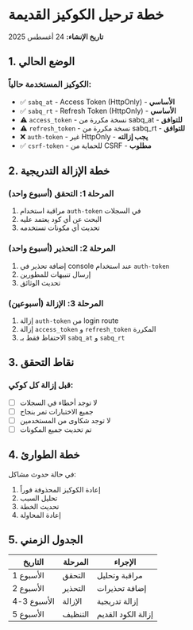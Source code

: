 # خطة ترحيل الكوكيز القديمة
**تاريخ الإنشاء:** 24 أغسطس 2025

## 1. الوضع الحالي

### الكوكيز المستخدمة حالياً:
- ✅ `sabq_at` - Access Token (HttpOnly) - **الأساسي**
- ✅ `sabq_rt` - Refresh Token (HttpOnly) - **الأساسي**
- ⚠️ `access_token` - نسخة مكررة من sabq_at - **للتوافق**
- ⚠️ `refresh_token` - نسخة مكررة من sabq_rt - **للتوافق**
- ❌ `auth-token` - غير HttpOnly - **يجب إزالته**
- ✅ `csrf-token` - للحماية من CSRF - **مطلوب**

## 2. خطة الإزالة التدريجية

### المرحلة 1: التحقق (أسبوع واحد)
1. مراقبة استخدام `auth-token` في السجلات
2. البحث عن أي كود يعتمد عليه
3. تحديث أي مكونات تستخدمه

### المرحلة 2: التحذير (أسبوع واحد)
1. إضافة تحذير في console عند استخدام `auth-token`
2. إرسال تنبيهات للمطورين
3. تحديث الوثائق

### المرحلة 3: الإزالة (أسبوعين)
1. إزالة `auth-token` من login route
2. إزالة `access_token` و `refresh_token` المكررة
3. الاحتفاظ فقط بـ `sabq_at` و `sabq_rt`

## 3. نقاط التحقق

### قبل إزالة كل كوكي:
- [ ] لا توجد أخطاء في السجلات
- [ ] جميع الاختبارات تمر بنجاح
- [ ] لا توجد شكاوى من المستخدمين
- [ ] تم تحديث جميع المكونات

## 4. خطة الطوارئ

في حالة حدوث مشاكل:
1. إعادة الكوكيز المحذوفة فوراً
2. تحليل السبب
3. تحديث الخطة
4. إعادة المحاولة

## 5. الجدول الزمني

| التاريخ | المرحلة | الإجراء |
|---------|---------|---------|
| الأسبوع 1 | التحقق | مراقبة وتحليل |
| الأسبوع 2 | التحذير | إضافة تحذيرات |
| الأسبوع 3-4 | الإزالة | إزالة تدريجية |
| الأسبوع 5 | التنظيف | إزالة الكود القديم |
